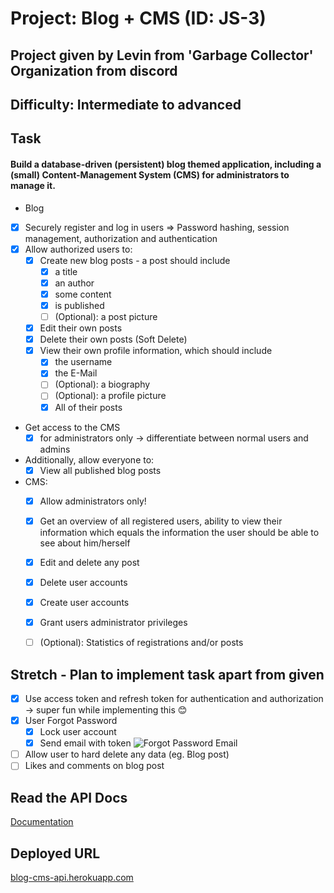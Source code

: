 # Project: Blog + CMS (ID: JS-3)
## Project given by Levin from 'Garbage Collector' Organization from discord
## Difficulty: Intermediate to advanced

## Task
#### Build a database-driven (persistent) blog themed application, including a (small) Content-Management System (CMS) for administrators to manage it.

* Blog
* [x] Securely register and log in users => Password hashing, session management, authorization and authentication
* [x] Allow authorized users to:
  * [x] Create new blog posts - a post should include
    * [x] a title
    * [x] an author
    * [x] some content
    * [x] is published
    * [ ] (Optional): a post picture
  * [x] Edit their own posts 
  * [x] Delete their own posts (Soft Delete)
  * [x] View their own profile information, which should include
    * [x] the username
    * [x] the E-Mail
    * [ ] (Optional): a biography
    * [ ] (Optional): a profile picture
    * [x] All of their posts
    
* Get access to the CMS
  * [x] for administrators only -> differentiate between normal users and admins

* Additionally, allow everyone to:
  * [x] View all published blog posts

* CMS:
  * [x] Allow administrators only!
  * [x] Get an overview of all registered users, ability to view their information which equals the information the user should be able to see about him/herself
  * [x] Edit and delete any post
  * [x] Delete user accounts
  * [x] Create user accounts
  * [x] Grant users administrator privileges
  * [ ] (Optional): Statistics of registrations and/or posts


## Stretch - Plan to implement task apart from given
* [x] Use access token and refresh token for authentication and authorization -> super fun while implementing this 😊
* [x] User Forgot Password
  * [x] Lock user account
  * [x] Send email with token
  ![Forgot Password Email](./assets/forgot-password-email.jpeg)
* [ ] Allow user to hard delete any data (eg. Blog post)
* [ ] Likes and comments on blog post

## Read the API Docs
[Documentation](https://documenter.getpostman.com/view/4346639/S1TZzbts)

## Deployed URL
[blog-cms-api.herokuapp.com](https://blog-cms-api.herokuapp.com/)
